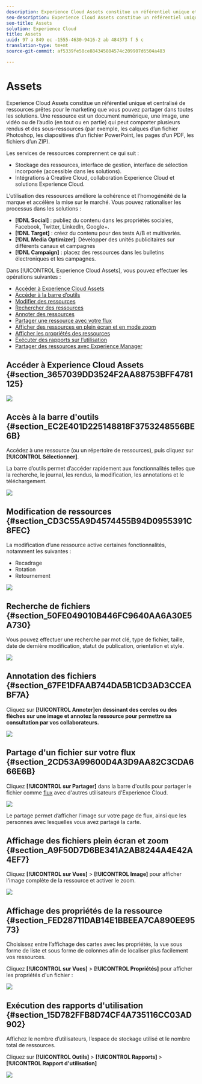 ```yaml
---
description: Experience Cloud Assets constitue un référentiel unique et centralisé de ressources prêtes pour le marketing que vous pouvez partager dans toutes les solutions. Une ressource est un document numérique, une image, une vidéo ou de l’audio (en tout ou en partie) qui peut comporter plusieurs rendus et des sous-ressources (par exemple, les calques d’un fichier Photoshop, les diapositives d’un fichier PowerPoint, les pages d’un PDF, les fichiers d’un ZIP).
seo-description: Experience Cloud Assets constitue un référentiel unique et centralisé de ressources prêtes pour le marketing que vous pouvez partager dans toutes les solutions. Une ressource est un document numérique, une image, une vidéo ou de l’audio (en tout ou en partie) qui peut comporter plusieurs rendus et des sous-ressources (par exemple, les calques d’un fichier Photoshop, les diapositives d’un fichier PowerPoint, les pages d’un PDF, les fichiers d’un ZIP).
seo-title: Assets
solution: Experience Cloud
title: Assets
uuid: 97 a 849 ec -1555-4630-9416-2 ab 484373 f 5 c
translation-type: tm+mt
source-git-commit: af5339fe58ce884345804574c209907d6504a483

---
```



# Assets

Experience Cloud Assets constitue un référentiel unique et centralisé de ressources prêtes pour le marketing que vous pouvez partager dans toutes les solutions. Une ressource est un document numérique, une image, une vidéo ou de l’audio (en tout ou en partie) qui peut comporter plusieurs rendus et des sous-ressources (par exemple, les calques d’un fichier Photoshop, les diapositives d’un fichier PowerPoint, les pages d’un PDF, les fichiers d’un ZIP).

<!-- asset.xml -->
Les services de ressources comprennent ce qui suit :

* Stockage des ressources, interface de gestion, interface de sélection incorporée (accessible dans les solutions).
* Intégrations à Creative Cloud, collaboration Experience Cloud et solutions Experience Cloud.

L’utilisation des ressources améliore la cohérence et l’homogénéité de la marque et accélère la mise sur le marché. Vous pouvez rationaliser les processus dans les solutions :

* **[!DNL Social]** : publiez du contenu dans les propriétés sociales, Facebook, Twitter, LinkedIn, Google+.
* **[!DNL Target]** : créez du contenu pour des tests A/B et multivariés.
* **[!DNL Media Optimizer]**: Développer des unités publicitaires sur différents canaux et campagnes
* **[!DNL Campaign]** : placez des ressources dans les bulletins électroniques et les campagnes.

Dans [!UICONTROL Experience Cloud Assets], vous pouvez effectuer les opérations suivantes :

* [Accéder à Experience Cloud Assets](../experience-cloud-assets/experience-cloud-assets.md#section_3657039DD3524F2AA88753BFF4781125)
* [Accéder à la barre d’outils](../experience-cloud-assets/experience-cloud-assets.md#section_EC2E401D225148818F3753248556BE6B)
* [Modifier des ressources](../experience-cloud-assets/experience-cloud-assets.md#section_CD3C55A9D4574455B94D0955391C8FEC)
* [Rechercher des ressources](../experience-cloud-assets/experience-cloud-assets.md#section_50FE049010B446FC9640AA6A30E5A730)
* [Annoter des ressources](../experience-cloud-assets/experience-cloud-assets.md#section_67FE1DFAAB744DA5B1CD3AD3CCEABF7A)
* [Partager une ressource avec votre flux](../experience-cloud-assets/experience-cloud-assets.md#section_2CD53A99600D4A3D9AA82C3CDA666E6B)
* [Afficher des ressources en plein écran et en mode zoom](../experience-cloud-assets/experience-cloud-assets.md#section_A9F50D7D6BE341A2AB8244A4E42A4EF7)
* [Afficher les propriétés des ressources](../experience-cloud-assets/experience-cloud-assets.md#section_FED28711DAB14E1BBEEA7CA890EE9573)
* [Exécuter des rapports sur l’utilisation](../experience-cloud-assets/experience-cloud-assets.md#section_15D782FFB8D74CF4A735116CC03AD902)
* [Partager des ressources avec Experience Manager](../experience-cloud-assets/experience-cloud-assets.md#section_45C1B72F4D274F54BC6CCB64D2580AC5)

## Accéder à Experience Cloud Assets {#section_3657039DD3524F2AA88753BFF4781125}

![](assets/asset-nav.png)

## Accès à la barre d&#39;outils {#section_EC2E401D225148818F3753248556BE6B}

Accédez à une ressource (ou un répertoire de ressources), puis cliquez sur **[!UICONTROL Sélectionner]**.

La barre d’outils permet d’accéder rapidement aux fonctionnalités telles que la recherche, le journal, les rendus, la modification, les annotations et le téléchargement.

![](assets/asset-tools.png)

## Modification de ressources {#section_CD3C55A9D4574455B94D0955391C8FEC}

La modification d’une ressource active certaines fonctionnalités, notamment les suivantes :

* Recadrage
* Rotation
* Retournement

![](assets/asset-edit.png)

## Recherche de fichiers {#section_50FE049010B446FC9640AA6A30E5A730}

Vous pouvez effectuer une recherche par mot clé, type de fichier, taille, date de dernière modification, statut de publication, orientation et style.

![](assets/asset-search.png)

## Annotation des fichiers {#section_67FE1DFAAB744DA5B1CD3AD3CCEABF7A}

Cliquez sur **[!UICONTROL Annoter]en dessinant des cercles ou des flèches sur une image et annotez la ressource pour permettre sa consultation par vos collaborateurs.**

![](assets/assets-annotate.png)

## Partage d&#39;un fichier sur votre flux {#section_2CD53A99600D4A3D9AA82C3CDA666E6B}

Cliquez **[!UICONTROL sur Partager]** dans la barre d&#39;outils pour partager le fichier comme [flux](../feed.md#concept_9256B8768A294009A777282DD8719213) avec d&#39;autres utilisateurs d&#39;Experience Cloud.

![](assets/assets-share-card.png)

Le partage permet d’afficher l’image sur votre page de flux, ainsi que les personnes avec lesquelles vous avez partagé la carte.

## Affichage des fichiers plein écran et zoom {#section_A9F50D7D6BE341A2AB8244A4E42A4EF7}

Cliquez **[!UICONTROL sur Vues]** &gt; **[!UICONTROL Image]** pour afficher l&#39;image complète de la ressource et activer le zoom.

![](assets/asset-zoom.png)

## Affichage des propriétés de la ressource {#section_FED28711DAB14E1BBEEA7CA890EE9573}

Choisissez entre l’affichage des cartes avec les propriétés, la vue sous forme de liste et sous forme de colonnes afin de localiser plus facilement vos ressources.

Cliquez **[!UICONTROL sur Vues]** &gt; **[!UICONTROL Propriétés]** pour afficher les propriétés d&#39;un fichier :

![](assets/asset-properties.png)

## Exécution des rapports d&#39;utilisation {#section_15D782FFB8D74CF4A735116CC03AD902}

Affichez le nombre d’utilisateurs, l’espace de stockage utilisé et le nombre total de ressources.

Cliquez sur **[!UICONTROL Outils]** &gt; **[!UICONTROL Rapports]** &gt; **[!UICONTROL Rapport d&#39;utilisation]**

![](assets/assets-usage-report.png)
